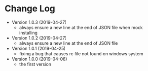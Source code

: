 # Change Log
- Version 1.0.3 (2019-04-27)
  - always ensure a new line at the end of JSON file when mock installing
- Version 1.0.2 (2019-04-27)
  - always ensure a new line at the end of JSON file
- Version 1.0.1 (2019-04-25)
  - fixing a bug that causes rc file not found on windows system
- Version 1.0.0 (2019-04-06)
  - the first version
